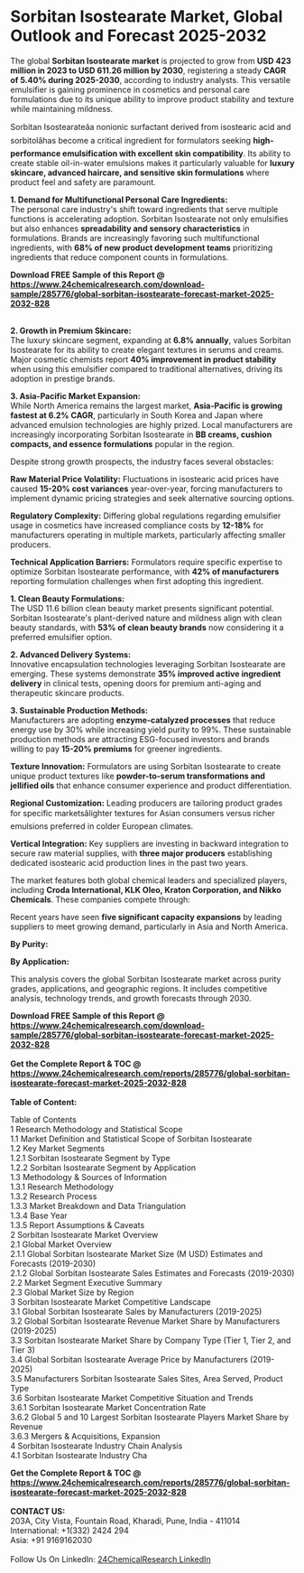 <h1>Sorbitan Isostearate Market, Global Outlook and Forecast 2025-2032</h1><p>The global <strong>Sorbitan Isostearate market</strong> is projected to grow from <strong>USD 423 million in 2023 to USD 611.26 million by 2030</strong>, registering a steady <strong>CAGR of 5.40% during 2025-2030</strong>, according to industry analysts. This versatile emulsifier is gaining prominence in cosmetics and personal care formulations due to its unique ability to improve product stability and texture while maintaining mildness.</p><p>Sorbitan Isostearateâa nonionic surfactant derived from isostearic acid and sorbitolâhas become a critical ingredient for formulators seeking <strong>high-performance emulsification with excellent skin compatibility</strong>. Its ability to create stable oil-in-water emulsions makes it particularly valuable for <strong>luxury skincare, advanced haircare, and sensitive skin formulations</strong> where product feel and safety are paramount.</p><p><strong>1. Demand for Multifunctional Personal Care Ingredients:</strong><br>
The personal care industry's shift toward ingredients that serve multiple functions is accelerating adoption. Sorbitan Isostearate not only emulsifies but also enhances <strong>spreadability and sensory characteristics</strong> in formulations. Brands are increasingly favoring such multifunctional ingredients, with <strong>68% of new product development teams</strong> prioritizing ingredients that reduce component counts in formulations.</p><div><b>Download FREE Sample of this Report @ 
            <a href="https://www.24chemicalresearch.com/download-sample/285776/global-sorbitan-isostearate-forecast-market-2025-2032-828">
            https://www.24chemicalresearch.com/download-sample/285776/global-sorbitan-isostearate-forecast-market-2025-2032-828</a></b></div><br><p><strong>2. Growth in Premium Skincare:</strong><br>
The luxury skincare segment, expanding at <strong>6.8% annually</strong>, values Sorbitan Isostearate for its ability to create elegant textures in serums and creams. Major cosmetic chemists report <strong>40% improvement in product stability</strong> when using this emulsifier compared to traditional alternatives, driving its adoption in prestige brands.</p><p><strong>3. Asia-Pacific Market Expansion:</strong><br>
While North America remains the largest market, <strong>Asia-Pacific is growing fastest at 6.2% CAGR</strong>, particularly in South Korea and Japan where advanced emulsion technologies are highly prized. Local manufacturers are increasingly incorporating Sorbitan Isostearate in <strong>BB creams, cushion compacts, and essence formulations</strong> popular in the region.</p><p>Despite strong growth prospects, the industry faces several obstacles:</p><p><strong>Raw Material Price Volatility:</strong> Fluctuations in isostearic acid prices have caused <strong>15-20% cost variances</strong> year-over-year, forcing manufacturers to implement dynamic pricing strategies and seek alternative sourcing options.</p><p><strong>Regulatory Complexity:</strong> Differing global regulations regarding emulsifier usage in cosmetics have increased compliance costs by <strong>12-18%</strong> for manufacturers operating in multiple markets, particularly affecting smaller producers.</p><p><strong>Technical Application Barriers:</strong> Formulators require specific expertise to optimize Sorbitan Isostearate performance, with <strong>42% of manufacturers</strong> reporting formulation challenges when first adopting this ingredient.</p><p><strong>1. Clean Beauty Formulations:</strong><br>
The USD 11.6 billion clean beauty market presents significant potential. Sorbitan Isostearate's plant-derived nature and mildness align with clean beauty standards, with <strong>53% of clean beauty brands</strong> now considering it a preferred emulsifier option.</p><p><strong>2. Advanced Delivery Systems:</strong><br>
Innovative encapsulation technologies leveraging Sorbitan Isostearate are emerging. These systems demonstrate <strong>35% improved active ingredient delivery</strong> in clinical tests, opening doors for premium anti-aging and therapeutic skincare products.</p><p><strong>3. Sustainable Production Methods:</strong><br>
Manufacturers are adopting <strong>enzyme-catalyzed processes</strong> that reduce energy use by 30% while increasing yield purity to 99%. These sustainable production methods are attracting ESG-focused investors and brands willing to pay <strong>15-20% premiums</strong> for greener ingredients.</p><p><strong>Texture Innovation:</strong> Formulators are using Sorbitan Isostearate to create unique product textures like <strong>powder-to-serum transformations and jellified oils</strong> that enhance consumer experience and product differentiation.</p><p><strong>Regional Customization:</strong> Leading producers are tailoring product grades for specific marketsâlighter textures for Asian consumers versus richer emulsions preferred in colder European climates.</p><p><strong>Vertical Integration:</strong> Key suppliers are investing in backward integration to secure raw material supplies, with <strong>three major producers</strong> establishing dedicated isostearic acid production lines in the past two years.</p><p>The market features both global chemical leaders and specialized players, including <strong>Croda International, KLK Oleo, Kraton Corporation, and Nikko Chemicals</strong>. These companies compete through:</p><p>Recent years have seen <strong>five significant capacity expansions</strong> by leading suppliers to meet growing demand, particularly in Asia and North America.</p><p><strong>By Purity:</strong></p><p><strong>By Application:</strong></p><p>This analysis covers the global Sorbitan Isostearate market across purity grades, applications, and geographic regions. It includes competitive analysis, technology trends, and growth forecasts through 2030.</p><div><b>Download FREE Sample of this Report @ 
            <a href="https://www.24chemicalresearch.com/download-sample/285776/global-sorbitan-isostearate-forecast-market-2025-2032-828">
            https://www.24chemicalresearch.com/download-sample/285776/global-sorbitan-isostearate-forecast-market-2025-2032-828</a></b></div><br><div><b>Get the Complete Report & TOC @ 
            <a href="https://www.24chemicalresearch.com/reports/285776/global-sorbitan-isostearate-forecast-market-2025-2032-828">
            https://www.24chemicalresearch.com/reports/285776/global-sorbitan-isostearate-forecast-market-2025-2032-828</a></b></div><br>
            <b>Table of Content:</b><p>Table of Contents<br />
1 Research Methodology and Statistical Scope<br />
1.1 Market Definition and Statistical Scope of Sorbitan Isostearate<br />
1.2 Key Market Segments<br />
1.2.1 Sorbitan Isostearate Segment by Type<br />
1.2.2 Sorbitan Isostearate Segment by Application<br />
1.3 Methodology & Sources of Information<br />
1.3.1 Research Methodology<br />
1.3.2 Research Process<br />
1.3.3 Market Breakdown and Data Triangulation<br />
1.3.4 Base Year<br />
1.3.5 Report Assumptions & Caveats<br />
2 Sorbitan Isostearate Market Overview<br />
2.1 Global Market Overview<br />
2.1.1 Global Sorbitan Isostearate Market Size (M USD) Estimates and Forecasts (2019-2030)<br />
2.1.2 Global Sorbitan Isostearate Sales Estimates and Forecasts (2019-2030)<br />
2.2 Market Segment Executive Summary<br />
2.3 Global Market Size by Region<br />
3 Sorbitan Isostearate Market Competitive Landscape<br />
3.1 Global Sorbitan Isostearate Sales by Manufacturers (2019-2025)<br />
3.2 Global Sorbitan Isostearate Revenue Market Share by Manufacturers (2019-2025)<br />
3.3 Sorbitan Isostearate Market Share by Company Type (Tier 1, Tier 2, and Tier 3)<br />
3.4 Global Sorbitan Isostearate Average Price by Manufacturers (2019-2025)<br />
3.5 Manufacturers Sorbitan Isostearate Sales Sites, Area Served, Product Type<br />
3.6 Sorbitan Isostearate Market Competitive Situation and Trends<br />
3.6.1 Sorbitan Isostearate Market Concentration Rate<br />
3.6.2 Global 5 and 10 Largest Sorbitan Isostearate Players Market Share by Revenue<br />
3.6.3 Mergers & Acquisitions, Expansion<br />
4 Sorbitan Isostearate Industry Chain Analysis<br />
4.1 Sorbitan Isostearate Industry Cha</p><div><b>Get the Complete Report & TOC @ 
            <a href="https://www.24chemicalresearch.com/reports/285776/global-sorbitan-isostearate-forecast-market-2025-2032-828">
            https://www.24chemicalresearch.com/reports/285776/global-sorbitan-isostearate-forecast-market-2025-2032-828</a></b></div><br><b>CONTACT US:</b><br>
            203A, City Vista, Fountain Road, Kharadi, Pune, India - 411014<br>
            International: +1(332) 2424 294<br>
            Asia: +91 9169162030 <br><br>
            Follow Us On LinkedIn: <a href="https://www.linkedin.com/company/24chemicalresearch/">24ChemicalResearch LinkedIn</a>